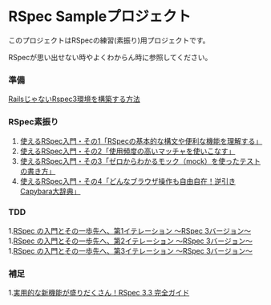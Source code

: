# RSpec Sampleプロジェクト

このプロジェクトはRSpecの練習(素振り)用プロジェクトです。

RSpecが思い出せない時やよくわからん時に参照してください。

### 準備

[RailsじゃないRspec3環境を構築する方法](https://qiita.com/yusabana/items/db44b81bdddf6ed0e9f5)

### RSpec素振り

1. [使えるRSpec入門・その1「RSpecの基本的な構文や便利な機能を理解する」](https://qiita.com/jnchito/items/42193d066bd61c740612)
1. [使えるRSpec入門・その2「使用頻度の高いマッチャを使いこなす」](https://qiita.com/jnchito/items/2e79a1abe7cd8214caa5)
1. [使えるRSpec入門・その3「ゼロからわかるモック（mock）を使ったテストの書き方」](https://qiita.com/jnchito/items/640f17e124ab263a54dd)
1. [使えるRSpec入門・その4「どんなブラウザ操作も自由自在！逆引きCapybara大辞典」](https://qiita.com/jnchito/items/607f956263c38a5fec24)

### TDD

1.[RSpec の入門とその一歩先へ、第1イテレーション ～RSpec 3バージョン～](https://qiita.com/jnchito/items/624f6d5023c279046a1c)
1.[RSpec の入門とその一歩先へ、第2イテレーション ～RSpec 3バージョン～](https://qiita.com/jnchito/items/47f539ddca7dbc01acef)
1.[RSpec の入門とその一歩先へ、第3イテレーション ～RSpec 3バージョン～](https://qiita.com/jnchito/items/b1215a5d548cac4c7de6)

### 補足

1.[実用的な新機能が盛りだくさん！RSpec 3.3 完全ガイド](https://qiita.com/jnchito/items/3a590480ee291a70027c)

